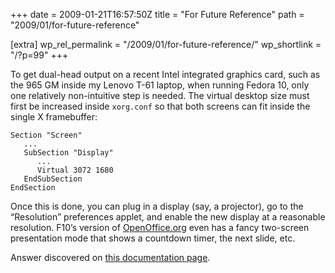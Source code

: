 +++
date = 2009-01-21T16:57:50Z
title = "For Future Reference"
path = "2009/01/for-future-reference"

[extra]
wp_rel_permalink = "/2009/01/for-future-reference/"
wp_shortlink = "/?p=99"
+++

To get dual-head output on a recent Intel integrated graphics card, such as
the 965 GM inside my Lenovo T-61 laptop, when running Fedora 10, only one
relatively non-intuitive step is needed. The virtual desktop size must first
be increased inside `xorg.conf` so that both screens can fit inside the single X
framebuffer:

```
Section "Screen"
   ...
   SubSection "Display"
      ...
      Virtual 3072 1680
   EndSubSection
EndSection
```

Once this is done, you can plug in a display (say, a projector), go to the
“Resolution” preferences applet, and enable the new display at a reasonable
resolution. F10’s version of [OpenOffice.org](https://openoffice.org/) even
has a fancy two-screen presentation mode that shows a countdown timer, the
next slide, etc.

Answer discovered on
[this documentation page](http://intellinuxgraphics.org/dualhead.html).
